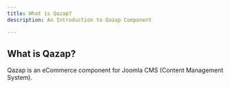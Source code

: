 ```yaml
---
title: What is Qazap?
description: An Introduction to Qazap Component

---
```

What is Qazap?
-----

Qazap is an eCommerce component for Joomla CMS (Content Management System).

